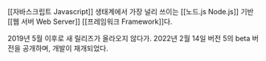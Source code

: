 [[자바스크립트 Javascript]] 생태계에서 가장 널리 쓰이는 [[노드.js Node.js]] 기반 [[웹 서버 Web Server]] [[프레임워크 Framework]]다.

2019년 5월 이후로 새 릴리즈가 올라오지 않다가. 2022년 2월 14일 버전 5의 beta 버전을 공개하며, 개발이 재개되었다.
